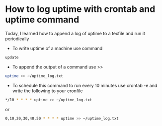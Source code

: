 # How to log uptime with crontab and uptime command  

Today, I learned how to append a log of uptime to a texfile and run it periodically

 - To write uptime of a machine use command 
```bash
update
```
 - To append the output of a command use >> 
 ```bash
uptime >> ~/uptime_log.txt
```

 - To schedule this command to run every 10 minutes use crontab -e and write the following to your cronfile 
 ```bash
*/10 * * * * uptime >> ~/uptime_log.txt
```
or 
 ```bash
0,10,20,30,40,50 * * * * uptime >> ~/uptime_log.txt
```

